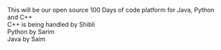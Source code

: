 This will be our open source 100 Days of code platform for Java, Python and C++
<br>
C++ is being handled by Shibli
<br>
Python by Sarim
<br>
Java by Saim
